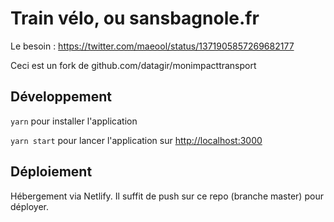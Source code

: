 # Train vélo, ou sansbagnole.fr

Le besoin : https://twitter.com/maeool/status/1371905857269682177

Ceci est un fork de github.com/datagir/monimpacttransport


## Développement

`yarn` pour installer l'application

`yarn start` pour lancer l'application sur [http://localhost:3000](http://localhost:3000)

## Déploiement

Hébergement via Netlify. Il suffit de push sur ce repo (branche master) pour déployer.
